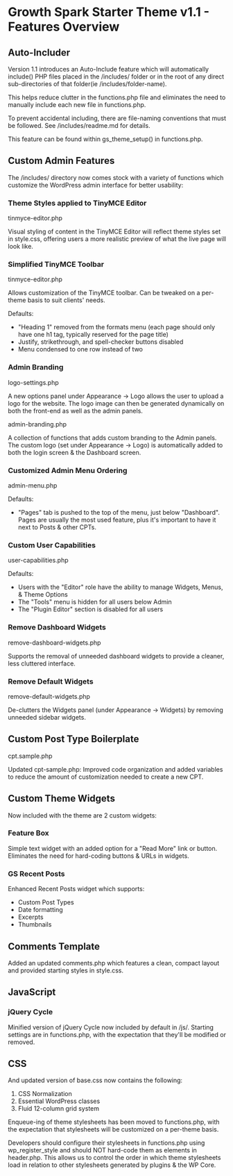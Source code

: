 # Growth Spark Starter Theme v1.1 - Features Overview

## Auto-Includer

Version 1.1 introduces an Auto-Include feature which will automatically include() PHP files placed in the /includes/ folder or in the root of any direct sub-directories of that folder(ie /includes/folder-name).

This helps reduce clutter in the functions.php file and eliminates the need to manually include each new file in functions.php.

To prevent accidental including, there are file-naming conventions that must be followed.  See /includes/readme.md for details.

This feature can be found within gs_theme_setup() in functions.php.

## Custom Admin Features

The /includes/ directory now comes stock with a variety of functions which customize the WordPress admin interface for better usability:

### Theme Styles applied to TinyMCE Editor 

tinmyce-editor.php

Visual styling of content in the TinyMCE Editor will reflect theme styles set in style.css, offering users a more realistic preview of what the live page will look like.

### Simplified TinyMCE Toolbar

tinmyce-editor.php

Allows customization of the TinyMCE toolbar.  Can be tweaked on a per-theme basis to suit clients' needs.

Defaults:
* "Heading 1" removed from the formats menu (each page should only have one h1 tag, typically reserved for the page title)
* Justify, strikethrough, and spell-checker buttons disabled
* Menu condensed to one row instead of two

### Admin Branding

logo-settings.php

A new options panel under Appearance -> Logo allows the user to upload a logo for the website.  The logo image can then be generated dynamically on both the front-end as well as the admin panels.

admin-branding.php

A collection of functions that adds custom branding to the Admin panels.  The custom logo (set under Appearance -> Logo) is automatically added to both the login screen & the Dashboard screen.

### Customized Admin Menu Ordering

admin-menu.php

Defaults:
* "Pages" tab is pushed to the top of the menu, just below "Dashboard".  Pages are usually the most used feature, plus it's important to have it next to Posts & other CPTs. 

### Custom User Capabilities

user-capabilities.php

Defaults:
* Users with the "Editor" role have the ability to manage Widgets, Menus, & Theme Options
* The "Tools" menu is hidden for all users below Admin
* The "Plugin Editor" section is disabled for all users

### Remove Dashboard Widgets

remove-dashboard-widgets.php

Supports the removal of unneeded dashboard widgets to provide a cleaner, less cluttered interface.

### Remove Default Widgets

remove-default-widgets.php

De-clutters the Widgets panel (under Appearance -> Widgets) by removing unneeded sidebar widgets.

## Custom Post Type Boilerplate 

cpt.sample.php

Updated cpt-sample.php: Improved code organization and added variables to reduce the amount of customization needed to create a new CPT.

## Custom Theme Widgets

Now included with the theme are 2 custom widgets:

### Feature Box

Simple text widget with an added option for a "Read More" link or button.  Eliminates the need for hard-coding buttons & URLs in widgets.

### GS Recent Posts

Enhanced Recent Posts widget which supports:

- Custom Post Types
- Date formatting
- Excerpts
- Thumbnails

## Comments Template

Added an updated comments.php which features a clean, compact layout and provided starting styles in style.css.

## JavaScript


### jQuery Cycle
Minified version of jQuery Cycle now included by default in /js/.  Starting settings are in functions.php, with the expectation that they'll be modified or removed.

## CSS

And updated version of base.css now contains the following:

1. CSS Normalization
2. Essential WordPress classes
3. Fluid 12-column grid system

Enqueue-ing of theme stylesheets has been moved to functions.php, with the expectation that stylesheets will be customized on a per-theme basis.   

Developers should configure their stylesheets in functions.php using wp_register_style and should NOT hard-code them as <link > elements in header.php.  This allows us to control the order in which theme stylesheets load in relation to other stylesheets generated by plugins & the WP Core.



